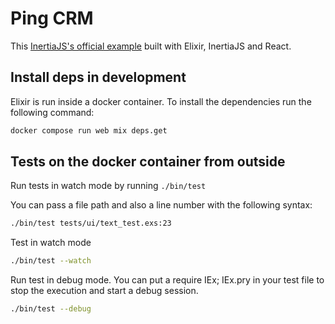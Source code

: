 # Ping CRM
This [InertiaJS's official example](https://inertiajs.com/demo-application)
built with Elixir, InertiaJS and React.

## Install deps in development
Elixir is run inside a docker container. To install the dependencies run the following command:
```bash
docker compose run web mix deps.get
```

## Tests on the docker container from outside

Run tests in watch mode by running `./bin/test`

You can pass a file path and also a line number with the following syntax:

```bash
./bin/test tests/ui/text_test.exs:23
```

Test in watch mode

```bash
./bin/test --watch
```

Run test in debug mode. You can put a require IEx; IEx.pry
in your test file to stop the execution and start a debug session.

```bash
./bin/test --debug
```
